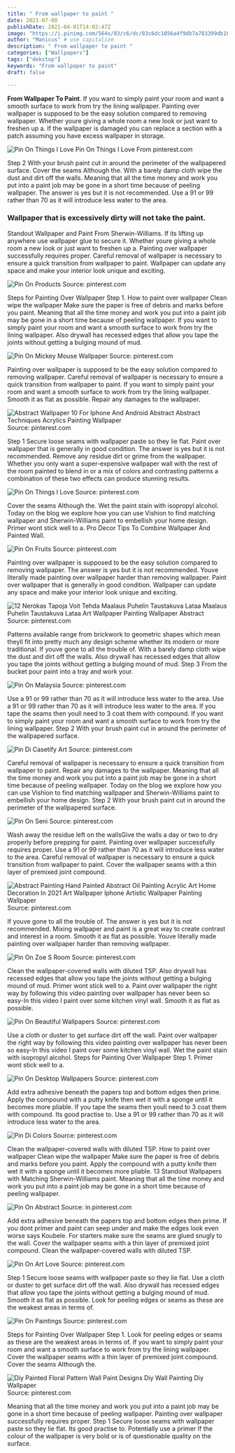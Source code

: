 ```yaml
---
title: " From wallpaper to paint "
date: 2021-07-08
publishDate: 2021-04-01T14:02:47Z
image: "https://i.pinimg.com/564x/83/c6/dc/83c6dc1056a4f9db7a783399db16d9c2.jpg"
author: "Manicus" # use capitalize
description: " From wallpaper to paint "
categories: ["Wallpapers"]
tags: ["dekstop"]
keywords: "From wallpaper to paint"
draft: false

---
```



**From Wallpaper To Paint**. If you want to simply paint your room and want a smooth surface to work from try the lining wallpaper. Painting over wallpaper is supposed to be the easy solution compared to removing wallpaper. Whether youre giving a whole room a new look or just want to freshen up a. If the wallpaper is damaged you can replace a section with a patch assuming you have excess wallpaper in storage.

![Pin On Things I Love](https://i.pinimg.com/originals/43/41/83/43418394e3d39533d2fdc9804b55c5d0.jpg "Pin On Things I Love")
Pin On Things I Love From pinterest.com


Step 2 With your brush paint cut in around the perimeter of the wallpapered surface. Cover the seams Although the. With a barely damp cloth wipe the dust and dirt off the walls. Meaning that all the time money and work you put into a paint job may be gone in a short time because of peeling wallpaper. The answer is yes but it is not recommended. Use a 91 or 99 rather than 70 as it will introduce less water to the area.

### Wallpaper that is excessively dirty will not take the paint.

Standout Wallpaper and Paint From Sherwin-Williams. If its lifting up anywhere use wallpaper glue to secure it. Whether youre giving a whole room a new look or just want to freshen up a. Painting over wallpaper successfully requires proper. Careful removal of wallpaper is necessary to ensure a quick transition from wallpaper to paint. Wallpaper can update any space and make your interior look unique and exciting.


![Pin On Products](https://i.pinimg.com/originals/2c/3d/cb/2c3dcbaa0b6ad6119738a9240c60595a.jpg "Pin On Products")
Source: pinterest.com

Steps for Painting Over Wallpaper Step 1. How to paint over wallpaper Clean wipe the wallpaper Make sure the paper is free of debris and marks before you paint. Meaning that all the time money and work you put into a paint job may be gone in a short time because of peeling wallpaper. If you want to simply paint your room and want a smooth surface to work from try the lining wallpaper. Also drywall has recessed edges that allow you tape the joints without getting a bulging mound of mud.

![Pin On Mickey Mouse Wallpaper](https://i.pinimg.com/564x/17/c0/5e/17c05e05c9135814f3ca35cb55b177bd.jpg "Pin On Mickey Mouse Wallpaper")
Source: pinterest.com

Painting over wallpaper is supposed to be the easy solution compared to removing wallpaper. Careful removal of wallpaper is necessary to ensure a quick transition from wallpaper to paint. If you want to simply paint your room and want a smooth surface to work from try the lining wallpaper. Smooth it as flat as possible. Repair any damages to the wallpaper.

![Abstract Wallpaper 10 For Iphone And Android Abstract Abstract Techniques Acrylics Painting Wallpaper](https://i.pinimg.com/736x/6a/b9/f1/6ab9f1bb9698de48b4416d97428e1912.jpg "Abstract Wallpaper 10 For Iphone And Android Abstract Abstract Techniques Acrylics Painting Wallpaper")
Source: pinterest.com

Step 1 Secure loose seams with wallpaper paste so they lie flat. Paint over wallpaper that is generally in good condition. The answer is yes but it is not recommended. Remove any residue dirt or grime from the wallpaper. Whether you only want a super-expensive wallpaper wall with the rest of the room painted to blend in or a mix of colors and contrasting patterns a combination of these two effects can produce stunning results.

![Pin On Things I Love](https://i.pinimg.com/originals/43/41/83/43418394e3d39533d2fdc9804b55c5d0.jpg "Pin On Things I Love")
Source: pinterest.com

Cover the seams Although the. Wet the paint stain with isopropyl alcohol. Today on the blog we explore how you can use Vishion to find matching wallpaper and Sherwin-Williams paint to embellish your home design. Primer wont stick well to a. Pro Decor Tips To Combine Wallpaper And Painted Wall.

![Pin On Fruits](https://i.pinimg.com/originals/5a/80/10/5a8010dfdc04e7eb4538adc2449abc31.jpg "Pin On Fruits")
Source: pinterest.com

Painting over wallpaper is supposed to be the easy solution compared to removing wallpaper. The answer is yes but it is not recommended. Youve literally made painting over wallpaper harder than removing wallpaper. Paint over wallpaper that is generally in good condition. Wallpaper can update any space and make your interior look unique and exciting.

![12 Nerokas Tapoja Voit Tehda Maalaus Puhelin Taustakuva Lataa Maalaus Puhelin Taustakuva Lataa Art Wallpaper Painting Wallpaper Abstract](https://i.pinimg.com/originals/03/6e/bc/036ebc467f1faa7d6333843804396184.jpg "12 Nerokas Tapoja Voit Tehda Maalaus Puhelin Taustakuva Lataa Maalaus Puhelin Taustakuva Lataa Art Wallpaper Painting Wallpaper Abstract")
Source: pinterest.com

Patterns available range from brickwork to geometric shapes which mean theyll fit into pretty much any design scheme whether its modern or more traditional. If youve gone to all the trouble of. With a barely damp cloth wipe the dust and dirt off the walls. Also drywall has recessed edges that allow you tape the joints without getting a bulging mound of mud. Step 3 From the bucket pour paint into a tray and work your.

![Pin On Malaysia](https://i.pinimg.com/736x/a0/a6/3a/a0a63aecd5ff251251a4a29fdeef4722.jpg "Pin On Malaysia")
Source: pinterest.com

Use a 91 or 99 rather than 70 as it will introduce less water to the area. Use a 91 or 99 rather than 70 as it will introduce less water to the area. If you tape the seams then youll need to 3 coat them with compound. If you want to simply paint your room and want a smooth surface to work from try the lining wallpaper. Step 2 With your brush paint cut in around the perimeter of the wallpapered surface.

![Pin Di Casetify Art](https://i.pinimg.com/originals/d7/8a/78/d78a786e614a882d71f32d3013249162.png "Pin Di Casetify Art")
Source: pinterest.com

Careful removal of wallpaper is necessary to ensure a quick transition from wallpaper to paint. Repair any damages to the wallpaper. Meaning that all the time money and work you put into a paint job may be gone in a short time because of peeling wallpaper. Today on the blog we explore how you can use Vishion to find matching wallpaper and Sherwin-Williams paint to embellish your home design. Step 2 With your brush paint cut in around the perimeter of the wallpapered surface.

![Pin On Seni](https://i.pinimg.com/originals/66/40/ac/6640ac92cea3280be607fe800c0175bb.jpg "Pin On Seni")
Source: pinterest.com

Wash away the residue left on the wallsGive the walls a day or two to dry properly before prepping for paint. Painting over wallpaper successfully requires proper. Use a 91 or 99 rather than 70 as it will introduce less water to the area. Careful removal of wallpaper is necessary to ensure a quick transition from wallpaper to paint. Cover the wallpaper seams with a thin layer of premixed joint compound.

![Abstract Painting Hand Painted Abstract Oil Painting Acrylic Art Home Decoration In 2021 Art Wallpaper Iphone Artistic Wallpaper Painting Wallpaper](https://i.pinimg.com/originals/a6/d7/36/a6d736fe94e95704ae92e7967c249905.jpg "Abstract Painting Hand Painted Abstract Oil Painting Acrylic Art Home Decoration In 2021 Art Wallpaper Iphone Artistic Wallpaper Painting Wallpaper")
Source: pinterest.com

If youve gone to all the trouble of. The answer is yes but it is not recommended. Mixing wallpaper and paint is a great way to create contrast and interest in a room. Smooth it as flat as possible. Youve literally made painting over wallpaper harder than removing wallpaper.

![Pin On Zoe S Room](https://i.pinimg.com/736x/7d/81/21/7d8121fdf3bfaa6ce14eca1f782a2a46.jpg "Pin On Zoe S Room")
Source: pinterest.com

Clean the wallpaper-covered walls with diluted TSP. Also drywall has recessed edges that allow you tape the joints without getting a bulging mound of mud. Primer wont stick well to a. Paint over wallpaper the right way by following this video painting over wallpaper has never been so easy-In this video I paint over some kitchen vinyl wall. Smooth it as flat as possible.

![Pin On Beautiful Wallpapers](https://i.pinimg.com/originals/9b/3d/db/9b3ddb720308b3c62fe9eb0348527b3f.jpg "Pin On Beautiful Wallpapers")
Source: pinterest.com

Use a cloth or duster to get surface dirt off the wall. Paint over wallpaper the right way by following this video painting over wallpaper has never been so easy-In this video I paint over some kitchen vinyl wall. Wet the paint stain with isopropyl alcohol. Steps for Painting Over Wallpaper Step 1. Primer wont stick well to a.

![Pin On Desktop Wallpapers](https://i.pinimg.com/originals/fa/d1/06/fad10610ff7552625187abcf75941c9e.jpg "Pin On Desktop Wallpapers")
Source: pinterest.com

Add extra adhesive beneath the papers top and bottom edges then prime. Apply the compound with a putty knife then wet it with a sponge until it becomes more pliable. If you tape the seams then youll need to 3 coat them with compound. Its good practise to. Use a 91 or 99 rather than 70 as it will introduce less water to the area.

![Pin Di Colors](https://i.pinimg.com/originals/1a/00/63/1a00631a59fb9d8b6007ad76089fe4a5.jpg "Pin Di Colors")
Source: pinterest.com

Clean the wallpaper-covered walls with diluted TSP. How to paint over wallpaper Clean wipe the wallpaper Make sure the paper is free of debris and marks before you paint. Apply the compound with a putty knife then wet it with a sponge until it becomes more pliable. 13 Standout Wallpapers with Matching Sherwin-Williams paint. Meaning that all the time money and work you put into a paint job may be gone in a short time because of peeling wallpaper.

![Pin On Abstract](https://i.pinimg.com/originals/ea/e7/53/eae753e11049fa8916cee02f8287b36c.jpg "Pin On Abstract")
Source: in.pinterest.com

Add extra adhesive beneath the papers top and bottom edges then prime. If you dont primer and paint can seep under and make the edges look even worse says Koubele. For starters make sure the seams are glued snugly to the wall. Cover the wallpaper seams with a thin layer of premixed joint compound. Clean the wallpaper-covered walls with diluted TSP.

![Pin On Art Love](https://i.pinimg.com/originals/9d/aa/79/9daa791cde80e37514b5cf083ae5f44d.jpg "Pin On Art Love")
Source: pinterest.com

Step 1 Secure loose seams with wallpaper paste so they lie flat. Use a cloth or duster to get surface dirt off the wall. Also drywall has recessed edges that allow you tape the joints without getting a bulging mound of mud. Smooth it as flat as possible. Look for peeling edges or seams as these are the weakest areas in terms of.

![Pin On Paintings](https://i.pinimg.com/originals/1e/02/24/1e022402f3dd0f0b55c043829479acf8.jpg "Pin On Paintings")
Source: pinterest.com

Steps for Painting Over Wallpaper Step 1. Look for peeling edges or seams as these are the weakest areas in terms of. If you want to simply paint your room and want a smooth surface to work from try the lining wallpaper. Cover the wallpaper seams with a thin layer of premixed joint compound. Cover the seams Although the.

![Diy Painted Floral Pattern Wall Paint Designs Diy Wall Painting Diy Wallpaper](https://i.pinimg.com/564x/83/c6/dc/83c6dc1056a4f9db7a783399db16d9c2.jpg "Diy Painted Floral Pattern Wall Paint Designs Diy Wall Painting Diy Wallpaper")
Source: pinterest.com

Meaning that all the time money and work you put into a paint job may be gone in a short time because of peeling wallpaper. Painting over wallpaper successfully requires proper. Step 1 Secure loose seams with wallpaper paste so they lie flat. Its good practise to. Potentially use a primer If the colour of the wallpaper is very bold or is of questionable quality on the surface.

